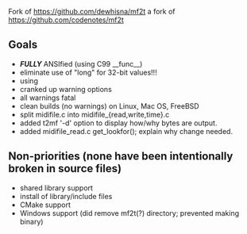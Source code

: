 Fork of https://github.com/dewhisna/mf2t
a fork of https://github.com/codenotes/mf2t

## Goals
* ***FULLY*** ANSIfied (using C99 \_\_func\_\_)
* eliminate use of "long" for 32-bit values!!!
* using 
* cranked up warning options
* all warnings fatal
* clean builds (no warnings) on Linux, Mac OS, FreeBSD
* split midifile.c into midifile_{read,write,time}.c
* added t2mf '-d' option to display how/why bytes are output.
* added midifile_read.c get_lookfor(); explain why change needed.

## Non-priorities (none have been intentionally broken in source files)
* shared library support
* install of library/include files
* CMake support
* Windows support (did remove mf2t(?) directory; prevented making binary)

